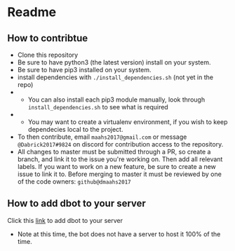 # Readme
## How to contribtue
* Clone this repository
* Be sure to have python3 (the latest version) install on your system.
* Be sure to have pip3 installed on your system.
* install dependencies with `./install_dependencies.sh` (not yet in the repo)
* * You can also install each pip3 module manually, look through `install_dependencies.sh` to see what is required
* * You may want to create a virtualenv environment, if you wish to keep dependecies local to the project.
* To then contribute, email `maahs2017@gmail.com` or message `@Dabrick2017#9824` on discord for contribution access to the repository.
* All changes to master must be submitted through a PR, so create a branch, and link it to the issue you're working on. Then add all relevant labels. If you want to work on a new feature, be sure to create a new issue to link it to. Before merging to master it must be reviewed by one of the code owners: `github@dmaahs2017`


## How to add dbot to your server
Click this [link](https://discordapp.com/oauth2/authorize?client_id=710029944646008883&scope=bot&permissions=67584) to add dbot to your server
* Note at this time, the bot does not have a server to host it 100% of the time.
